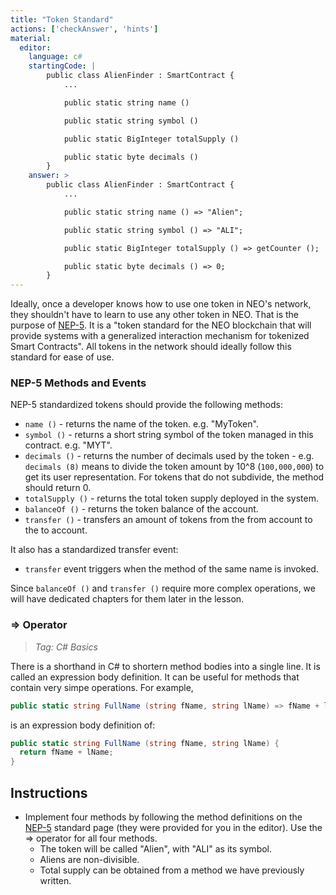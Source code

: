 ```yaml
---
title: "Token Standard"
actions: ['checkAnswer', 'hints']
material: 
  editor:
    language: c#
    startingCode: |
        public class AlienFinder : SmartContract {
            ...

            public static string name ()

            public static string symbol ()

            public static BigInteger totalSupply ()

            public static byte decimals ()
        }
    answer: > 
        public class AlienFinder : SmartContract {
            ...

            public static string name () => "Alien";

            public static string symbol () => "ALI";

            public static BigInteger totalSupply () => getCounter ();

            public static byte decimals () => 0;
        }
---
```


Ideally, once a developer knows how to use one token in NEO's network, they shouldn't have to learn to use any other token in NEO. That is the purpose of [NEP-5](https://github.com/neo-project/proposals/blob/master/nep-5.mediawiki). It is a "token standard for the NEO blockchain that will provide systems with a generalized interaction mechanism for tokenized Smart Contracts". All tokens in the network should ideally follow this standard for ease of use. 

### NEP-5 Methods and Events

NEP-5 standardized tokens should provide the following methods: 

- `name ()` - returns the name of the token. e.g. "MyToken".
- `symbol ()` - returns a short string symbol of the token managed in this contract. e.g. "MYT".
- `decimals ()` - returns the number of decimals used by the token - e.g. `decimals (8)` means to divide the token amount by 10^8 (`100,000,000`) to get its user representation. For tokens that do not subdivide, the method should return 0. 
- `totalSupply ()` - returns the total token supply deployed in the system.
- `balanceOf ()` - returns the token balance of the account.
- `transfer ()` - transfers an amount of tokens from the from account to the to account.

It also has a standardized transfer event: 

 - `transfer` event triggers when the method of the same name is invoked. 

Since `balanceOf ()` and `transfer ()` require more complex operations, we will have dedicated chapters for them later in the lesson. 

### => Operator
> *Tag: C# Basics*

There is a shorthand in C# to shortern method bodies into a single line. It is called an expression body definition. It can be useful for methods that contain very simpe operations. For example, 

```c#
public static string FullName (string fName, string lName) => fName + lName; 
```

is an expression body definition of: 

```c#
public static string FullName (string fName, string lName) {
  return fName + lName; 
}
```

## Instructions

- Implement four methods by following the method definitions on the [NEP-5](https://github.com/neo-project/proposals/blob/master/nep-5.mediawiki) standard page (they were provided for you in the editor). Use the => operator for all four methods. 
  - The token will be called "Alien", with "ALI" as its symbol. 
  - Aliens are non-divisible. 
  - Total supply can be obtained from a method we have previously written. 
